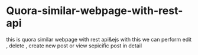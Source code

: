 # Quora-similar-webpage-with-rest-api
this is quora similar webpage with rest api&amp;ejs
with this we can perform edit , delete , create new post or view sepicific post in detail

